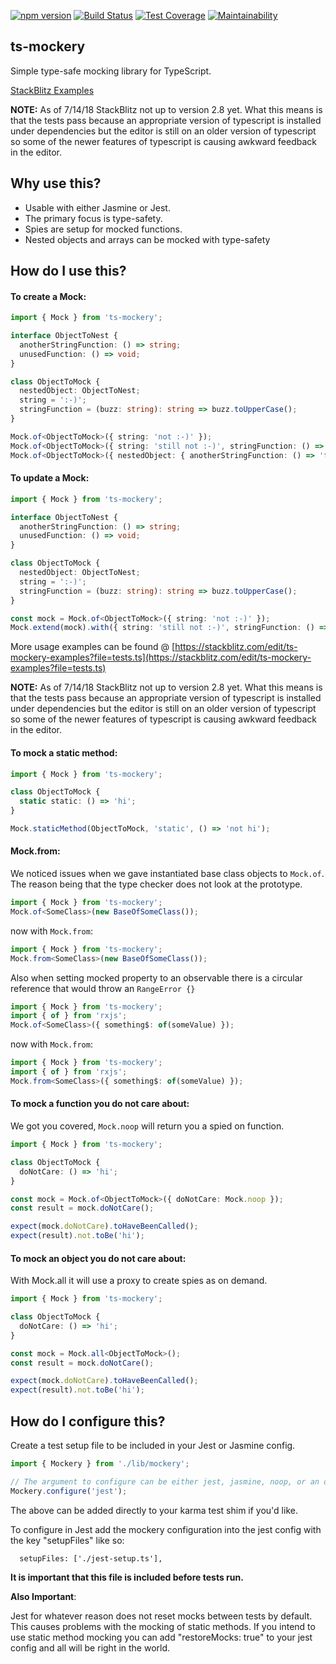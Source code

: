 [![npm version](https://badge.fury.io/js/ts-mockery.svg)](https://badge.fury.io/js/ts-mockery)
[![Build Status](https://travis-ci.org/ike18t/ts-mockery.png?branch=master)](https://travis-ci.org/ike18t/ts-mockery)
[![Test Coverage](https://api.codeclimate.com/v1/badges/7a40cfa333b296dee4a2/test_coverage)](https://codeclimate.com/github/ike18t/ts-mockery/test_coverage)
[![Maintainability](https://api.codeclimate.com/v1/badges/7a40cfa333b296dee4a2/maintainability)](https://codeclimate.com/github/ike18t/ts-mockery/maintainability)

## ts-mockery

Simple type-safe mocking library for TypeScript.

[StackBlitz Examples](https://stackblitz.com/edit/ts-mockery-examples?file=tests.ts)

**NOTE:** As of 7/14/18 StackBlitz not up to version 2.8 yet.  What this means is that the tests pass because an appropriate version of typescript is installed under dependencies but the editor is still on an older version of typescript so some of the newer features of typescript is causing awkward feedback in the editor.

## Why use this?

* Usable with either Jasmine or Jest.
* The primary focus is type-safety.
* Spies are setup for mocked functions.
* Nested objects and arrays can be mocked with type-safety

## How do I use this?

#### To create a Mock:

```typescript
import { Mock } from 'ts-mockery';

interface ObjectToNest {
  anotherStringFunction: () => string;
  unusedFunction: () => void;
}

class ObjectToMock {
  nestedObject: ObjectToNest;
  string = ':-)';
  stringFunction = (buzz: string): string => buzz.toUpperCase();
}

Mock.of<ObjectToMock>({ string: 'not :-)' });
Mock.of<ObjectToMock>({ string: 'still not :-)', stringFunction: () => 'type-safe partial of return type' });
Mock.of<ObjectToMock>({ nestedObject: { anotherStringFunction: () => 'type-safe partial of return type' } });

```

#### To update a Mock:

```typescript
import { Mock } from 'ts-mockery';

interface ObjectToNest {
  anotherStringFunction: () => string;
  unusedFunction: () => void;
}

class ObjectToMock {
  nestedObject: ObjectToNest;
  string = ':-)';
  stringFunction = (buzz: string): string => buzz.toUpperCase();
}

const mock = Mock.of<ObjectToMock>({ string: 'not :-)' });
Mock.extend(mock).with({ string: 'still not :-)', stringFunction: () => 'type-safe partial of return type' });

```

More usage examples can be found @ [https://stackblitz.com/edit/ts-mockery-examples?file=tests.ts](https://stackblitz.com/edit/ts-mockery-examples?file=tests.ts)

**NOTE:** As of 7/14/18 StackBlitz not up to version 2.8 yet.  What this means is that the tests pass because an appropriate version of typescript is installed under dependencies but the editor is still on an older version of typescript so some of the newer features of typescript is causing awkward feedback in the editor.

#### To mock a static method:

```typescript
import { Mock } from 'ts-mockery';

class ObjectToMock {
  static static: () => 'hi';
}

Mock.staticMethod(ObjectToMock, 'static', () => 'not hi');

```

#### Mock.from:
We noticed issues when we gave instantiated base class objects to `Mock.of`.  The reason being that the type checker does not look at the prototype.

```typescript
import { Mock } from 'ts-mockery';
Mock.of<SomeClass>(new BaseOfSomeClass());
```
now with `Mock.from`:

```typescript
import { Mock } from 'ts-mockery';
Mock.from<SomeClass>(new BaseOfSomeClass());
```

Also when setting mocked property to an observable there is a circular reference that would throw an `RangeError {}`

```typescript
import { Mock } from 'ts-mockery';
import { of } from 'rxjs';
Mock.of<SomeClass>({ something$: of(someValue) });
```

now with `Mock.from`:

```typescript
import { Mock } from 'ts-mockery';
import { of } from 'rxjs';
Mock.from<SomeClass>({ something$: of(someValue) });
```

#### To mock a function you do not care about:

We got you covered, ```Mock.noop``` will return you a spied on function.

```typescript
import { Mock } from 'ts-mockery';

class ObjectToMock {
  doNotCare: () => 'hi';
}

const mock = Mock.of<ObjectToMock>({ doNotCare: Mock.noop });
const result = mock.doNotCare();

expect(mock.doNotCare).toHaveBeenCalled();
expect(result).not.toBe('hi');
```

#### To mock an object you do not care about:

With Mock.all it will use a proxy to create spies as on demand.

```typescript
import { Mock } from 'ts-mockery';

class ObjectToMock {
  doNotCare: () => 'hi';
}

const mock = Mock.all<ObjectToMock>();
const result = mock.doNotCare();

expect(mock.doNotCare).toHaveBeenCalled();
expect(result).not.toBe('hi');
```


## How do I configure this?

Create a test setup file to be included in your Jest or Jasmine config.

```typescript
import { Mockery } from './lib/mockery';

// The argument to configure can be either jest, jasmine, noop, or an object that implements the exported SpyAdapater interface
Mockery.configure('jest');
```

The above can be added directly to your karma test shim if you'd like.

To configure in Jest add the mockery configuration into the jest config with the key "setupFiles" like so:

```
  setupFiles: ['./jest-setup.ts'],
```

**It is important that this file is included before tests run.**

**Also Important**:

Jest for whatever reason does not reset mocks between tests by default.  This causes problems with the mocking of static methods.  If you intend to use static method mocking you can add "restoreMocks: true" to your jest config and all will be right in the world.
